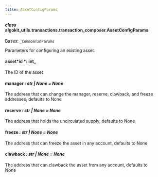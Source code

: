 ```yaml
---
title: AssetConfigParams
---
```


#### _class_ algokit_utils.transactions.transaction_composer.AssetConfigParams

Bases: `_CommonTxnParams`

Parameters for configuring an existing asset.

#### asset*id *: int\_

The ID of the asset

#### manager _: str | None_ _= None_

The address that can change the manager, reserve, clawback, and freeze addresses, defaults to None

#### reserve _: str | None_ _= None_

The address that holds the uncirculated supply, defaults to None

#### freeze _: str | None_ _= None_

The address that can freeze the asset in any account, defaults to None

#### clawback _: str | None_ _= None_

The address that can clawback the asset from any account, defaults to None

